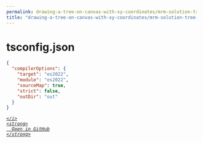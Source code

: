 ```yaml
---
permalink: drawing-a-tree-on-canvas-with-xy-coordinates/mrm-solution-tree---ep/tsconfig.json.html
title: "drawing-a-tree-on-canvas-with-xy-coordinates/mrm-solution-tree---ep/tsconfig.json"
---
```


# tsconfig.json
```json
{
  "compilerOptions": {
    "target": "es2022",
    "module": "es2022",
    "sourceMap": true,
    "strict": false,
    "outDir": "out"
  }
}

```
<div class="social open-gh-btn my-4">
  <a class="btn btn-github" href="https://github.com/tobiasbriones/test-blog-deploy/tree/main/mathswe/representation/repsymo/2dp/mrm/feat/drawing-a-tree-on-canvas-with-xy-coordinates/mrm-solution-tree---ep/tsconfig.json" target="_blank">
    <i class="fab fa-github">
      
    </i>
    <strong>
      Open in GitHub
    </strong>
  </a>
</div>